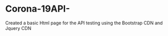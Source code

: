 # Corona-19API-
Created a basic Html page for the API testing using the Bootstrap CDN and Jquery CDN
